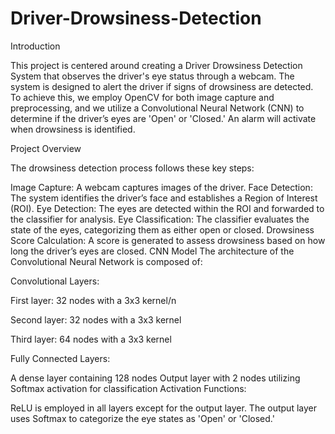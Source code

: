 # Driver-Drowsiness-Detection


Introduction

This project is centered around creating a Driver Drowsiness Detection System that observes the driver's eye status through a webcam. The system is designed to alert the driver if signs of drowsiness are detected. To achieve this, we employ OpenCV for both image capture and preprocessing, and we utilize a Convolutional Neural Network (CNN) to determine if the driver’s eyes are 'Open' or 'Closed.' An alarm will activate when drowsiness is identified.

Project Overview

The drowsiness detection process follows these key steps:

Image Capture: A webcam captures images of the driver.
Face Detection: The system identifies the driver’s face and establishes a Region of Interest (ROI).
Eye Detection: The eyes are detected within the ROI and forwarded to the classifier for analysis.
Eye Classification: The classifier evaluates the state of the eyes, categorizing them as either open or closed.
Drowsiness Score Calculation: A score is generated to assess drowsiness based on how long the driver’s eyes are closed.
CNN Model
The architecture of the Convolutional Neural Network is composed of:

Convolutional Layers:

First layer: 32 nodes with a 3x3 kernel/n

Second layer: 32 nodes with a 3x3 kernel

Third layer: 64 nodes with a 3x3 kernel

Fully Connected Layers:

A dense layer containing 128 nodes
Output layer with 2 nodes utilizing Softmax activation for classification
Activation Functions:

ReLU is employed in all layers except for the output layer.
The output layer uses Softmax to categorize the eye states as 'Open' or 'Closed.'
